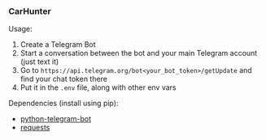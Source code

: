 ### CarHunter

Usage:
1. Create a Telegram Bot
2. Start a conversation between the bot and your main Telegram account (just text it)
3. Go to `https://api.telegram.org/bot<your_bot_token>/getUpdate` and find your chat token there
4. Put it in the `.env` file, along with other env vars

Dependencies (install using pip):
- [python-telegram-bot](https://github.com/python-telegram-bot/python-telegram-bot)
- [requests](https://pypi.org/project/requests)